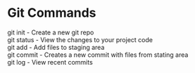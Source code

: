 # Git Commands

git init    - Create a new git repo  
git status  - View the changes to your project code  
git add     - Add files to staging area  
git commit  - Creates a new commit with files from stating area  
git log     - View recent commits  
